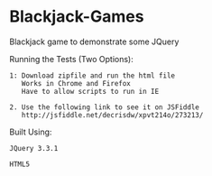 # Blackjack-Games
Blackjack game to demonstrate some JQuery 

Running the Tests (Two Options):
	
	1: Download zipfile and run the html file
	   Works in Chrome and Firefox
	   Have to allow scripts to run in IE
	
	2. Use the following link to see it on JSFiddle
	   http://jsfiddle.net/decrisdw/xpvt214o/273213/

Built Using:
	
	JQuery 3.3.1

	HTML5

